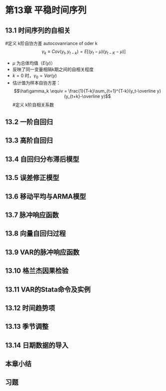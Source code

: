 # 第13章 平稳时间序列
## 13.1 时间序列的自相关

#定义  k阶自协方差
autocovanriance of oder k
$$\gamma_k\equiv Cov(y_t,y_{t-k})=E[(y_t-\mu)(y_{t-K}-\mu)]$$
- $\mu$ 为总体均值（$E(y)$）
- 反映了同一变量相隔k期之间的自相关程度
- $k=0$ 时，$\gamma_0=Var(y)$
- 估计值为样本自协方差：$$\hat\gamma_k \equiv = \frac{1}{T-k}\sum_{t=1}^{T-k}(y_t-\overline y)(y_{t+k}-\overline y)$$
#定义 k阶自相关系数



## 13.2 一阶自回归


## 13.3 高阶自回归


## 13.4 自回归分布滞后模型


## 13.5 误差修正模型


## 13.6 移动平均与ARMA模型


## 13.7 脉冲响应函数


## 13.8 向量自回归过程


## 13.9 VAR的脉冲响应函数


## 13.10 格兰杰因果检验


## 13.11 VAR的Stata命令及实例


## 13.12 时间趋势项


## 13.13 季节调整


## 13.14 日期数据的导入




## 本章小结

## 习题